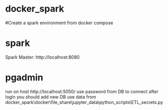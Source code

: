 # docker_spark

#Create a spark environment from docker compose

# spark
Spark Master: http://localhost:8080

# pgadmin
run on host http://localhost:5050/
use password from DB to connect
after login you should add new DB
use data from docker_spark\docker\file_share\jupyter_data\python_scripts\ETL_secrets.py